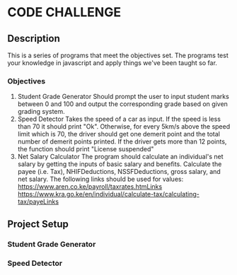 # CODE CHALLENGE

## Description
This is a series of programs that meet the objectives set. The programs test your knowledge in javascript and apply things we've been taught so far.

### Objectives
1. Student Grade Generator
Should prompt the user to input student marks between 0 and 100 and output the corresponding grade based on given grading system.
2. Speed Detector
Takes the speed of a car as input. If the speed is less than 70 it should print "Ok". Otherwise, for every 5km/s above the speed limit which is 70, the driver should get one demerit point and the total number of demerit points printed. If the driver gets more than 12 points, the function should print "License suspended"
3. Net Salary Calculator
The program should calculate an individual's net salary by getting the inputs of basic salary and benefits. Calculate the payee (i.e. Tax), NHIFDeductions, NSSFDeductions, gross salary, and net salary. The following links should be used for values:
https://www.aren.co.ke/payroll/taxrates.htmLinks
https://www.kra.go.ke/en/individual/calculate-tax/calculating-tax/payeLinks

## Project Setup
### Student Grade Generator


### Speed Detector
